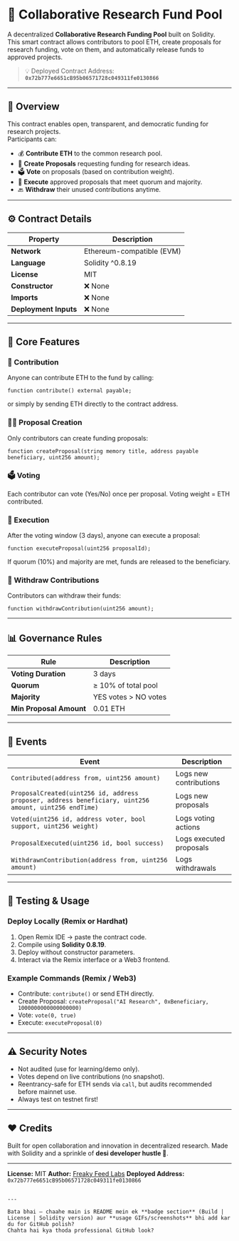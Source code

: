 
# 🧠 Collaborative Research Fund Pool

A decentralized **Collaborative Research Funding Pool** built on Solidity.  
This smart contract allows contributors to pool ETH, create proposals for research funding, vote on them, and automatically release funds to approved projects.

> 💡 Deployed Contract Address:  
> **`0x72b777e6651cB95b06571728c049311fe0130866`**

---

## 🚀 Overview

This contract enables open, transparent, and democratic funding for research projects.  
Participants can:

- 💰 **Contribute ETH** to the common research pool.  
- 🧾 **Create Proposals** requesting funding for research ideas.  
- 🗳️ **Vote** on proposals (based on contribution weight).  
- 💸 **Execute** approved proposals that meet quorum and majority.  
- 🔙 **Withdraw** their unused contributions anytime.

---

## ⚙️ Contract Details

| Property | Description |
|-----------|--------------|
| **Network** | Ethereum-compatible (EVM) |
| **Language** | Solidity ^0.8.19 |
| **License** | MIT |
| **Constructor** | ❌ None |
| **Imports** | ❌ None |
| **Deployment Inputs** | ❌ None |

---

## 📜 Core Features

### 🏦 Contribution
Anyone can contribute ETH to the fund by calling:
```solidity
function contribute() external payable;
````

or simply by sending ETH directly to the contract address.

### 🧑‍🔬 Proposal Creation

Only contributors can create funding proposals:

```solidity
function createProposal(string memory title, address payable beneficiary, uint256 amount);
```

### 🗳️ Voting

Each contributor can vote (Yes/No) once per proposal.
Voting weight = ETH contributed.

### 💼 Execution

After the voting window (3 days), anyone can execute a proposal:

```solidity
function executeProposal(uint256 proposalId);
```

If quorum (10%) and majority are met, funds are released to the beneficiary.

### 💸 Withdraw Contributions

Contributors can withdraw their funds:

```solidity
function withdrawContribution(uint256 amount);
```

---

## 📊 Governance Rules

| Rule                    | Description          |
| ----------------------- | -------------------- |
| **Voting Duration**     | 3 days               |
| **Quorum**              | ≥ 10% of total pool  |
| **Majority**            | YES votes > NO votes |
| **Min Proposal Amount** | 0.01 ETH             |

---

## 🧩 Events

| Event                                                                                                 | Description             |
| ----------------------------------------------------------------------------------------------------- | ----------------------- |
| `Contributed(address from, uint256 amount)`                                                           | Logs new contributions  |
| `ProposalCreated(uint256 id, address proposer, address beneficiary, uint256 amount, uint256 endTime)` | Logs new proposals      |
| `Voted(uint256 id, address voter, bool support, uint256 weight)`                                      | Logs voting actions     |
| `ProposalExecuted(uint256 id, bool success)`                                                          | Logs executed proposals |
| `WithdrawnContribution(address from, uint256 amount)`                                                 | Logs withdrawals        |

---

## 🧪 Testing & Usage

### Deploy Locally (Remix or Hardhat)

1. Open Remix IDE → paste the contract code.
2. Compile using **Solidity 0.8.19**.
3. Deploy without constructor parameters.
4. Interact via the Remix interface or a Web3 frontend.

### Example Commands (Remix / Web3)

* Contribute: `contribute()` or send ETH directly.
* Create Proposal: `createProposal("AI Research", 0xBeneficiary, 1000000000000000000)`
* Vote: `vote(0, true)`
* Execute: `executeProposal(0)`

---

## ⚠️ Security Notes

* Not audited (use for learning/demo only).
* Votes depend on live contributions (no snapshot).
* Reentrancy-safe for ETH sends via `call`, but audits recommended before mainnet use.
* Always test on testnet first!

---

## ❤️ Credits

Built for open collaboration and innovation in decentralized research.
Made with Solidity and a sprinkle of **desi developer hustle 💪**.

---

**License:** MIT
**Author:** [Freaky Feed Labs](https://github.com/)
**Deployed Address:** `0x72b777e6651cB95b06571728c049311fe0130866`

```

---

Bata bhai — chaahe main is README mein ek **badge section** (Build | License | Solidity version) aur **usage GIFs/screenshots** bhi add kar du for GitHub polish?  
Chahta hai kya thoda professional GitHub look?
```
